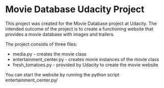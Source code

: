 # Movie Database Udacity Project

This project was created for the Movie Database project at Udacity. The intended outcome of the project is to create a
functioning website that provides a movie database with images and trailers.

The project consists of three files:

* media.py - creates the movie class
* entertainment_center.py - creates movie instances of the movie class
* fresh_tomatoes.py - provided by Udacity to create the movie website

You can start the website by running the python script entertainment_center.py/
